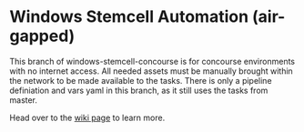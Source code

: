 # Windows Stemcell Automation (air-gapped)

This branch of windows-stemcell-concourse is for concourse environments with no internet access. All needed assets must be manually brought within the network to be made available to the tasks. There is only a pipeline definiation and vars yaml in this branch, as it still uses the tasks from master.

Head over to the [wiki page](https://github.com/cloudfoundry-community/windows-stemcell-concourse/wiki/Running-Offline) to learn more.
